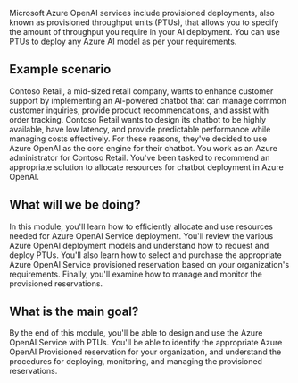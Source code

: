 Microsoft Azure OpenAI services include provisioned deployments, also known as provisioned throughput units (PTUs), that allows you to specify the amount of throughput you require in your AI deployment. You can use PTUs to deploy any Azure AI model as per your requirements.

## Example scenario

Contoso Retail, a mid-sized retail company, wants to enhance customer support by implementing an AI-powered chatbot that can manage common customer inquiries, provide product recommendations, and assist with order tracking. Contoso Retail wants to design its chatbot to be highly available, have low latency, and provide predictable performance while managing costs effectively. For these reasons, they've decided to use Azure OpenAI as the core engine for their chatbot. You work as an Azure administrator for Contoso Retail. You've been tasked to recommend an appropriate solution to allocate resources for chatbot deployment in Azure OpenAI.

## What will we be doing?

In this module, you'll learn how to efficiently allocate and use resources needed for Azure OpenAI Service deployment. You'll review the various Azure OpenAI deployment models and understand how to request and deploy PTUs. You'll also learn how to select and purchase the appropriate Azure OpenAI Service provisioned reservation based on your organization's requirements. Finally, you'll examine how to manage and monitor the provisioned reservations.

## What is the main goal?

By the end of this module, you'll be able to design and use the Azure OpenAI Service with PTUs. You'll be able to identify the appropriate Azure OpenAI Provisioned reservation for your organization, and understand the procedures for deploying, monitoring, and managing the provisioned reservations.
